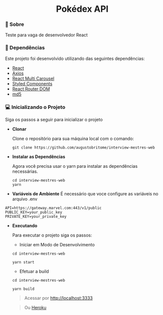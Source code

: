 <h1 align="center">
    Pokédex API
</h1>

### 📝 Sobre

Teste para vaga de desenvolvedor React

### 🧰 Dependências

Este projeto foi desenvolvido utilizando das seguintes dependências:

- [React](https://reactjs.org)
- [Axios](https://axios-http.com)
- [React Multi Carousel](https://www.npmjs.com/package/react-multi-carousel)
- [Styled Components](https://styled-components.com)
- [React Router DOM](https://reactrouter.com/web/guides/quick-start)
- [md5](https://www.npmjs.com/package/md5)

### 💻 Inicializando o Projeto

Siga os passos a seguir para inicializar o projeto

- **Clonar**

  Clone o repositório para sua máquina local com o comando:

  ```shell
  git clone https://github.com/augustobritome/interview-mestres-web
  ```

- **Instalar as Dependências**

  Agora você precisa usar o yarn para instalar as dependências necessárias.

  ```shell
  cd interview-mestres-web
  yarn
  ```

- **Variáveis de Ambiente**
É necessário que voce configure as variáveis no arquivo .env
```shell
API=https://gateway.marvel.com:443/v1/public
PUBLIC_KEY=your_public_key
PRIVATE_KEY=your_private_key
```

- **Executando**

  Para executar o projeto siga os passos:


  * Iniciar em Modo de Desenvolvimento
  ```shell
  cd interview-mestres-web

  yarn start
  ```
  * Efetuar a build
  ```shell
  cd interview-mestres-web

  yarn build
  ```


  >   Acessar por [http://localhost:3333](http://localhost:3333)
  
  >   Ou [Heroku](http://localhost:3000)



